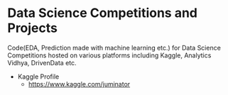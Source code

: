 # Data Science Competitions and Projects

Code(EDA, Prediction made with machine learning etc.) for Data Science Competitions hosted on various platforms including Kaggle, Analytics Vidhya, DrivenData etc.

- Kaggle Profile
  - https://www.kaggle.com/juminator
